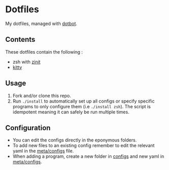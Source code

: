 # Dotfiles

My dotfiles, managed with [dotbot](https://github.com/anishathalye/dotbot/).

## Contents

These dotfiles contain the following :

-   zsh with [zinit](https://github.com/zdharma/zinit)
-   [kitty](https://github.com/kovidgoyal/kitty)

## Usage

1. Fork and/or clone this repo.
2. Run `./install` to automatically set up all configs or specify specific programs to only configure them (i.e `./install zsh`). The script is idempotent meaning it can safely be run multiple times.

## Configuration

-   You can edit the configs directly in the eponymous folders.
-   To add new files to an existing config remember to edit the relevant yaml in the [meta/configs](meta/configs) file.
-   When adding a program, create a new folder in [configs](configs) and new yaml in [meta/configs](meta/configs).
